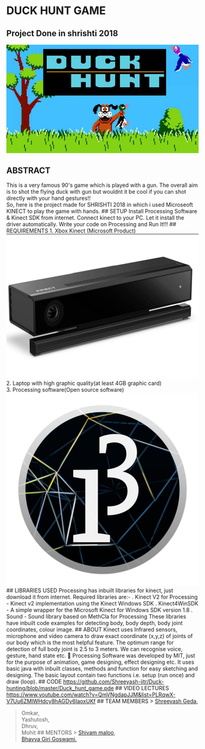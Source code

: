 # DUCK HUNT GAME 
## Project Done in shrishti 2018 
![](images/page1.jpg)
## ABSTRACT  
This is a very famous 90's game which is played with a gun. The overall aim is to shot the flying duck with gun but wouldnt it be cool if you can shot directly with your hand gestures!!  
So, here is the project made for SHRISHTI 2018 in which i used Microseoft KINECT to play the game with hands. ## SETUP Install Processing Software & Kinect SDK from internet. Connect kinect to your PC. Let it install the driver automatically. Write your code on Processing and Run It!!! ## REQUIREMENTS 1\. Xbox Kinect (Microsoft Product)  
![](images/kinect.jpg) 2\. Laptop with high graphic quality(at least 4GB graphic card)  
3\. Processing software(Open source software)  
![](images/processing.png) ## LIBRARIES USED Processing has inbuilt libraries for kinect, just download it from internet. Required libraries are:- . Kinect V2 for Processing - Kinect v2 implementation using the Kinect Windows SDK . Kinect4WinSDK - A simple wrapper for the Microsoft Kinect for Windows SDK version 1.8 . Sound - Sound library based on MethCla for Processing These libraries have inbuilt code examples for detecting body, body depth, body joint coordinates, colour image. ## ABOUT Kinect uses Infrared sensors, microphone and video camera to draw exact coordinate (x,y,z) of joints of our body which is the most helpful feature. The optimum range for detection of full body joint is 2.5 to 3 meters. We can recognise voice, gesture, hand state etc.  Processing Software was developed by MIT, just for the purpose of animation, game designing, effect designing etc. It uses basic java with inbuilt classes, methods and function for easy sketching and designing. The basic layout contain two functions i.e. setup (run once) and draw (loop). ## CODE https://github.com/Shreeyash-iitr/Duck-hunting/blob/master/Duck_hunt_game.pde ## VIDEO LECTURES https://www.youtube.com/watch?v=QmVNgdapJJM&list=PLRqwX-V7Uu6ZMlWHdcy8hAGDy6IaoxUKf ## TEAM MEMBERS > [Shreeyash Geda](https://www.facebook.com/shreeyash.geda.1),  
> Omkar,  
> Yashutosh,  
> Dhruv,  
> Mohit ## MENTORS > [Shivam maloo](https://github.com/Kakashi08),  
> [Bhavya Giri Goswami.](https://www.facebook.com/bhavya.girigoswami)
